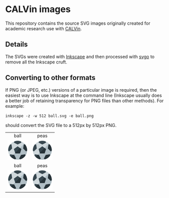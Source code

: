 # CALVin images

This repository contains the source SVG
images originally created for academic research use with
[CALVin](https://github.com/mwibrow/CALVin).

## Details

The SVGs were created with [Inkscape](https://inkscape.org/en/)
and then processed with [svgo](https://github.com/svg/svgo)
to remove all the Inkscape cruft.

## Converting to other formats

If PNG (or JPEG, etc.) versions of a particular image is required,
then the easiest way is to use Inkscape at the command line
(Inkscape usually does a better job of retaining transparency
for PNG files than other methods). For example:

```
inkscape -z -w 512 ball.svg -e ball.png
```

should convert the SVG file to a 512px by 512px
PNG.


|  |  |
| :---: | :---: |
| ball | peas |
| <img width=64 height=64 src="https://raw.githubusercontent.com/mwibrow/CALVin-images/master/svg/ball.svg?sanitize=true"> | <img width=64 height=64 src="https://raw.githubusercontent.com/mwibrow/CALVin-images/master/svg/ball.svg?sanitize=true"> |
| ball | peas |
| <img width=64 height=64 src="https://raw.githubusercontent.com/mwibrow/CALVin-images/master/svg/ball.svg?sanitize=true"> | <img width=64 height=64 src="https://raw.githubusercontent.com/mwibrow/CALVin-images/master/svg/ball.svg?sanitize=true"> |
